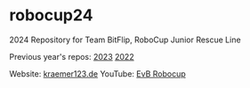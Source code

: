 # robocup24
2024 Repository for Team BitFlip, RoboCup Junior Rescue Line

Previous year's repos:
[2023](https://github.com/saegersven/robocup23)
[2022](https://github.com/saegersven/robocup)

Website: [kraemer123.de](http://kraemer123.de)
YouTube: [EvB Robocup](https://www.youtube.com/@evbrobocup/)